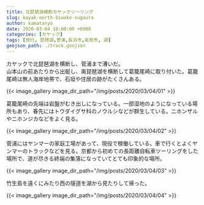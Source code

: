 ```yaml
---
title: 北琵琶湖横断カヤックツーリング
slug: kayak-north-biwako-sugaura
author: kamataryo
date: 2020-03-04 10:00:00 +0900
categories: [カヤック]
tags: [旅行, 琵琶湖,菅浦,長浜市,高島市, 湖]
geojson_path: ./track.geojson
---
```


カヤックで北琵琶湖を横断し、菅浦まで漕いだ。  
山本山の前あたりから出艇し、奥琵琶湖を横断して葛籠尾崎に取り付いた。葛籠尾崎は無人海岸地帯で、石垣や住居の跡がたくさんある。

{{< image_gallery image_dir_path="/img/posts/2020/03/04/01" >}}

葛籠尾崎の先端は岩盤がむき出しになっている。一部湿地のようになっている場所もあり、春先にはトウダイグサ科のノウルシなどが群生している。ニホンザルやニホンジカなどをよく見る。

{{< image_gallery image_dir_path="/img/posts/2020/03/04/02" >}}

菅浦にはヤンマーの家庭工場があって、現役で稼働している。車で行くとよくヤンマーのトラックなどを見る。京都から初めての長距離自転車ツーリングをした場所で、道が尽きる終端の集落になっていてとても印象的な場所。

{{< image_gallery image_dir_path="/img/posts/2020/03/04/03" >}}

竹生島を遠くにみたり西の隧道を湖から見たりして帰った。

{{< image_gallery image_dir_path="/img/posts/2020/03/04/04" >}}
